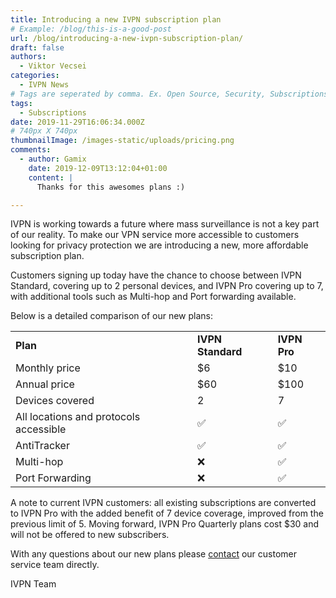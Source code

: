 ```yaml
---
title: Introducing a new IVPN subscription plan
# Example: /blog/this-is-a-good-post
url: /blog/introducing-a-new-ivpn-subscription-plan/
draft: false
authors:
  - Viktor Vecsei
categories:
  - IVPN News
# Tags are seperated by comma. Ex. Open Source, Security, Subscriptions
tags:
  - Subscriptions
date: 2019-11-29T16:06:34.000Z
# 740px X 740px
thumbnailImage: /images-static/uploads/pricing.png
comments:
  - author: Gamix
    date: 2019-12-09T13:12:04+01:00
    content: |
      Thanks for this awesomes plans :)

---
```

IVPN is working towards a future where mass surveillance is not a key part of our reality. To make our VPN service more accessible to customers looking for privacy protection we are introducing a new, more affordable subscription plan. 

Customers signing up today have the chance to choose between IVPN Standard, covering up to 2 personal devices, and IVPN Pro covering up to 7, with additional tools such as Multi-hop and Port forwarding available.

Below is a detailed comparison of our new plans:

|          |             |    |
| -------- | ----------------- | ------------ |
| **Plan** | **IVPN Standard** | **IVPN Pro** |
| Monthly price | $6 | $10 |
| Annual price | $60 | $100 |
| Devices covered | 2 | 7 |
| All locations and protocols accessible | ✅ | ✅ |
| AntiTracker | ✅ | ✅ |
| Multi-hop | ❌ | ✅ |
| Port Forwarding | ❌ | ✅ |


A note to current IVPN customers: all existing subscriptions are converted to IVPN Pro with the added benefit of 7 device coverage, improved from the previous limit of 5. Moving forward, IVPN Pro Quarterly plans cost $30 and will not be offered to new subscribers.

With any questions about our new plans please [contact][1] our customer service team directly.

IVPN Team

 [1]: /contactus/
